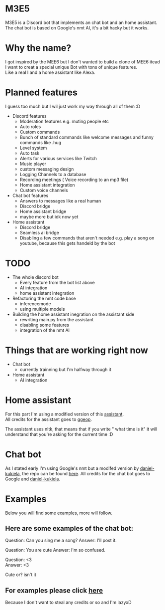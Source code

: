 # M3E5
M3E5 is a Discord bot that implements an chat bot and an home assistant. The chat bot is based on Google's nmt AI, it's a bit hacky but it works.

# Why the name?

I got inspired by the MEE6 but I don't wanted to build a clone of MEE6 itead I want to creat a special unique Bot with tons of unique features.<br>
Like a real I and a home assistant like Alexa.

# Planned features

I guess too much but I wil just work my way through all of them :D

- Discord features
  - Moderation features e.g. muting people etc
  - Auto roles
  - Custom commands
  - Bunch of standard commands like welcome messages and funny commands like .hug <name>
  - Level system
  - Auto task
  - Alerts for various services like Twitch 
  - Music player
  - custom messaging design 
  - Logging Channels to a database
  - Recording meetings ( Voice recording to an mp3 file)
  - Home assistant integration
  - Custom voice channels 
- Chat bot features
  - Answers to messages like a real human 
  - Discord bridge 
  - Home assistant bridge
  - maybe more but idk now yet
- Home assistant
  - Discord bridge
  - Seamless ai bridge 
  - Disabling a few commands that aren't needed e.g. play a song on youtube, because this gets handeld by the bot
  
# TODO
  
- The whole discord bot
  - Every feature from the bot list above
  - AI integration
  - home assistant integration
- Refactoring the nmt code base
  - inferencemode 
  - using multiple models 
- Building the home assistant inegration on the assistant side 
  - rewriting main.py from the assistant 
  - disabling some features
  - integration of the nmt AI
  
# Things that are working right now

- Chat bot 
  - currently trainning but I'm halfway through it
- Home assistant
  - AI integration 

# Home assistant

For this part I'm using a modified version of this [assistant](https://github.com/ggeop/Python-ai-assistant).<br> 
All credits for the assistant goes to [ggeop](https://github.com/ggeop).

The assistant uses nltk, that means that if you write " what time is it" it will understand that you're asking for the current time :D

# Chat bot

As I stated early I'm using Google's nmt but a modifed version by [daniel-kukiela](https://github.com/daniel-kukiela), the repo can be found [here](https://github.com/daniel-kukiela/nmt-chatbot).
All credits for the chat bot goes to Google and [daniel-kukiela](https://github.com/daniel-kukiela).

# Examples

Below you will find some examples, more will follow.


## Here are some examples of the chat bot:
Question: Can you sing me a song?
Answer: I'll post it.

Question: You are cute
Answer: I'm so confused.

Question: <3<br>
Answer: <3

Cute or? isn't it

## For examples please click [here](https://github.com/ggeop/Python-ai-assistant)

Because I don't want to steal any credits or so and I'm lazyxD
